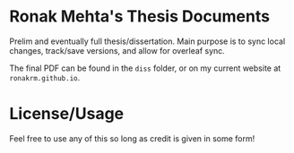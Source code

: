 # Ronak Mehta's Thesis Documents
Prelim and eventually full thesis/dissertation.
Main purpose is to sync local changes, track/save versions, and allow for overleaf sync.

The final PDF can be found in the ```diss``` folder, or on my current website at ```ronakrm.github.io```.


# License/Usage
Feel free to use any of this so long as credit is given in some form!
